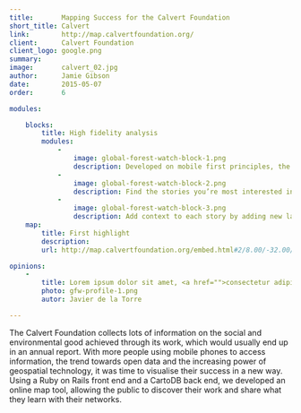 ```yaml
---
title:       Mapping Success for the Calvert Foundation
short_title: Calvert
link:        http://map.calvertfoundation.org/
client:      Calvert Foundation
client_logo: google.png
summary:     
image:       calvert_02.jpg
author:      Jamie Gibson
date:        2015-05-07
order:       6

modules:

    blocks:
        title: High fidelity analysis
        modules:
            -
                image: global-forest-watch-block-1.png
                description: Developed on mobile first principles, the website responds to the size of the screen to ensure clear display for all. 
            -
                image: global-forest-watch-block-2.png
                description: Find the stories you’re most interested in using the filters, or explore the map to see the variety of work they do.
            -
                image: global-forest-watch-block-3.png
                description: Add context to each story by adding new layers, like % GDP from agriculture or median household income. 
    map:
        title: First highlight
        description: 
        url: http://map.calvertfoundation.org/embed.html#2/8.00/-32.00/nokia-day/stories

opinions:
    -
        title: Lorem ipsum dolor sit amet, <a href="">consectetur adipisicing</a> elit, sed do eiusmod tempor incididunt.
        photo: gfw-profile-1.png
        autor: Javier de la Torre

---
```

The Calvert Foundation collects lots of information on the social and environmental good achieved through its work, which would usually end up in an annual report. With more people using mobile phones to access information, the trend towards open data and the increasing power of geospatial technology, it was time to visualise their success in a new way. Using a Ruby on Rails front end and a CartoDB back end, we developed an online map tool, allowing the public to discover their work and share what they learn with their networks. 
